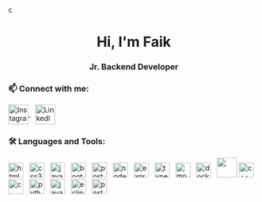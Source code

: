 c
<h1 align="center">Hi, I'm Faik</h1>


<h3 align="center">Jr. Backend Developer</h3>



### 📫 Connect with me:
<p align="left">
  <a href="https://www.instagram.com/faik.aktss/" target="_blank" style="margin-right: 10px;">
    <img src="https://upload.wikimedia.org/wikipedia/commons/a/a5/Instagram_icon.png" alt="Instagram" width="40" height="40" style="vertical-align:middle;"/>
  </a> 
  <a href="https://www.linkedin.com/in/faik-akta%C5%9F-8a8a51369/" target="_blank">
    <img src="https://img.icons8.com/color/48/linkedin.png" alt="LinkedIn" width="40" height="40" style="vertical-align:middle;"/>
  </a>
</p>


### 🛠️ Languages and Tools:
<p align="left">
  <img src="https://cdn.jsdelivr.net/gh/devicons/devicon/icons/html5/html5-original.svg" alt="html5" width="30" height="30" style="margin-right:8px;"/>
  <img src="https://cdn.jsdelivr.net/gh/devicons/devicon/icons/css3/css3-original.svg" alt="css3" width="30" height="30" style="margin-right:8px;"/>
  <img src="https://cdn.jsdelivr.net/gh/devicons/devicon/icons/javascript/javascript-original.svg" alt="javascript" width="30" height="30" style="margin-right:8px;"/>
  <img src="https://cdn.jsdelivr.net/gh/devicons/devicon/icons/bootstrap/bootstrap-original.svg" alt="bootstrap" width="30" height="30" style="margin-right:8px;"/>
  <img src="https://cdn.jsdelivr.net/gh/devicons/devicon/icons/postgresql/postgresql-original.svg" alt="postgresql" width="30" height="30" style="margin-right:8px;"/>
  <img src="https://cdn.jsdelivr.net/gh/devicons/devicon/icons/nodejs/nodejs-original.svg" alt="nodejs" width="30" height="30" style="margin-right:8px;"/>
  <img src="https://cdn.jsdelivr.net/gh/devicons/devicon/icons/express/express-original.svg" alt="express" width="30" height="30" style="margin-right:8px;"/>
  <img src="https://cdn.jsdelivr.net/gh/devicons/devicon/icons/typescript/typescript-original.svg" alt="typescript" width="30" height="30" style="margin-right:8px;"/>
  <img src="https://cdn.jsdelivr.net/gh/devicons/devicon/icons/mongodb/mongodb-original.svg" alt="mongodb" width="30" height="30" style="margin-right:8px;"/>
  <img src="https://cdn.jsdelivr.net/gh/devicons/devicon/icons/docker/docker-original.svg" alt="docker" width="30" height="30" style="margin-right:8px;"/>
<img src="https://cdn-icons-png.flaticon.com/512/5968/5968705.png" width="40"/>
  <img src="https://cdn.jsdelivr.net/gh/devicons/devicon/icons/cplusplus/cplusplus-original.svg" alt="c++" width="30" height="30" style="margin-right:8px;"/>
  <img src="https://cdn.jsdelivr.net/gh/devicons/devicon/icons/c/c-original.svg" alt="c" width="30" height="30" style="margin-right:8px;"/>
  <img src="https://cdn.jsdelivr.net/gh/devicons/devicon/icons/python/python-original.svg" alt="python" width="30" height="30" style="margin-right:8px;"/>
  <img src="https://cdn.jsdelivr.net/gh/devicons/devicon/icons/java/java-original.svg" alt="java" width="30" height="30" style="margin-right:8px;"/>
  <img src="https://cdn.jsdelivr.net/gh/devicons/devicon/icons/eclipse/eclipse-original.svg" alt="eclipse" width="30" height="30" style="margin-right:8px;"/>
  <img src="https://www.vectorlogo.zone/logos/getpostman/getpostman-icon.svg" alt="postman" width="30" height="30" style="margin-right:8px;"/>



  
  
  
  
</p>
